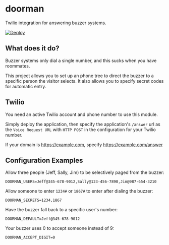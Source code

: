 # doorman
Twilio integration for answering buzzer systems.

[![Deploy](https://www.herokucdn.com/deploy/button.svg)](https://heroku.com/deploy)

## What does it do?

Buzzer systems only dial a single number, and this sucks when you have roommates.

This project allows you to set up an phone tree to direct the buzzer to a specific person the visitor selects. It also allows you to specify secret codes for automatic entry.

## Twilio

You need an active Twilio account and phone number to use this module.

Simply deploy the application, then specify the application's `/answer` url as the `Voice Request URL` with `HTTP POST` in the configuration for your Twilio number.

If your domain is https://example.com, specify https://example.com/answer

## Configuration Examples

Allow three people (Jeff, Sally, Jim) to be selectively paged from the buzzer:

```
DOORMAN_USERS=Jeff@345-678-9012,Sally@123-456-7890,Jim@987-654-3210
```

Allow someone to enter `1234#` or `1867#` to enter after dialing the buzzer:

```
DOORMAN_SECRETS=1234,1867
```

Have the buzzer fall back to a specific user's number:

```
DOORMAN_DEFAULT=Jeff@345-678-9012
```

Your buzzer uses 0 to accept someone instead of 9:

```
DOORMAN_ACCEPT_DIGIT=0
```
